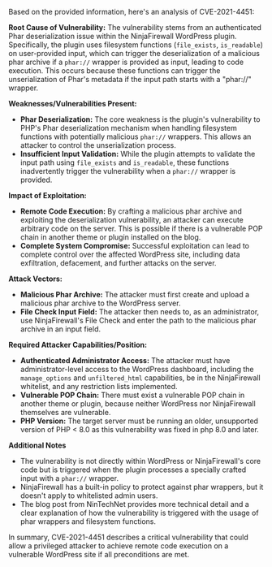 Based on the provided information, here's an analysis of CVE-2021-4451:

**Root Cause of Vulnerability:**
The vulnerability stems from an authenticated Phar deserialization issue within the NinjaFirewall WordPress plugin. Specifically, the plugin uses filesystem functions (`file_exists`, `is_readable`) on user-provided input, which can trigger the deserialization of a malicious phar archive if a `phar://` wrapper is provided as input, leading to code execution. This occurs because these functions can trigger the unserialization of Phar's metadata if the input path starts with a "phar://" wrapper.

**Weaknesses/Vulnerabilities Present:**
- **Phar Deserialization:** The core weakness is the plugin's vulnerability to PHP's Phar deserialization mechanism when handling filesystem functions with potentially malicious `phar://` wrappers. This allows an attacker to control the unserialization process.
- **Insufficient Input Validation:** While the plugin attempts to validate the input path using `file_exists` and `is_readable`, these functions inadvertently trigger the vulnerability when a `phar://` wrapper is provided.

**Impact of Exploitation:**
- **Remote Code Execution:**  By crafting a malicious phar archive and exploiting the deserialization vulnerability, an attacker can execute arbitrary code on the server. This is possible if there is a vulnerable POP chain in another theme or plugin installed on the blog.
- **Complete System Compromise:**  Successful exploitation can lead to complete control over the affected WordPress site, including data exfiltration, defacement, and further attacks on the server.

**Attack Vectors:**
- **Malicious Phar Archive:** The attacker must first create and upload a malicious phar archive to the WordPress server.
- **File Check Input Field:**  The attacker then needs to, as an administrator, use NinjaFirewall's File Check and enter the path to the malicious phar archive in an input field.

**Required Attacker Capabilities/Position:**
- **Authenticated Administrator Access:** The attacker must have administrator-level access to the WordPress dashboard, including the `manage_options` and `unfiltered_html` capabilities, be in the NinjaFirewall whitelist, and any restriction lists implemented.
- **Vulnerable POP Chain:** There must exist a vulnerable POP chain in another theme or plugin, because neither WordPress nor NinjaFirewall themselves are vulnerable.
- **PHP Version:** The target server must be running an older, unsupported version of PHP < 8.0 as this vulnerability was fixed in php 8.0 and later.

**Additional Notes**
- The vulnerability is not directly within WordPress or NinjaFirewall's core code but is triggered when the plugin processes a specially crafted input with a `phar://` wrapper.
- NinjaFirewall has a built-in policy to protect against phar wrappers, but it doesn't apply to whitelisted admin users.
- The blog post from NinTechNet provides more technical detail and a clear explanation of how the vulnerability is triggered with the usage of phar wrappers and filesystem functions.

In summary, CVE-2021-4451 describes a critical vulnerability that could allow a privileged attacker to achieve remote code execution on a vulnerable WordPress site if all preconditions are met.